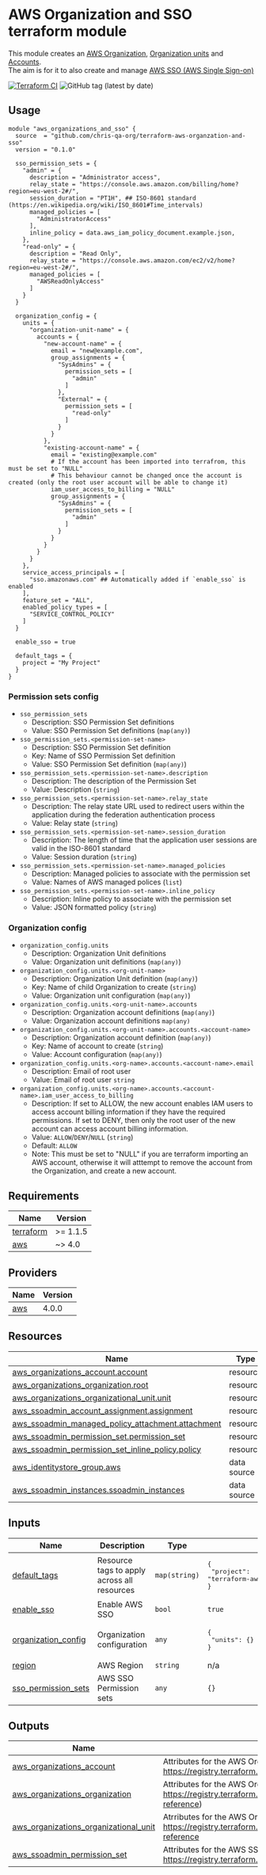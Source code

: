 # AWS Organization and SSO terraform module

This module creates an [AWS Organization][1], [Organization units][2] and [Accounts][3].  
The aim is for it to also create and manage [AWS SSO (AWS Single Sign-on)][4]

[![Terraform CI](https://github.com/chris-qa-org/terraform-aws-organzation-and-sso/actions/workflows/main.yml/badge.svg)](https://github.com/chris-qa-org/terraform-aws-organzation-and-sso/actions/workflows/main.yml)
![GitHub tag (latest by date)](https://img.shields.io/github/v/tag/chris-qa-org/terraform-aws-organzation-and-sso)

## Usage

```hcl
module "aws_organizations_and_sso" {
  source  = "github.com/chris-qa-org/terraform-aws-organzation-and-sso"
  version = "0.1.0"

  sso_permission_sets = {
    "admin" = {
      description = "Administrator access",
      relay_state = "https://console.aws.amazon.com/billing/home?region=eu-west-2#/",
      session_duration = "PT1H", ## ISO-8601 standard (https://en.wikipedia.org/wiki/ISO_8601#Time_intervals)
      managed_policies = [
        "AdministratorAccess"
      ],
      inline_policy = data.aws_iam_policy_document.example.json,
    },
    "read-only" = {
      description = "Read Only",
      relay_state = "https://console.aws.amazon.com/ec2/v2/home?region=eu-west-2#/",
      managed_policies = [
        "AWSReadOnlyAccess"
      ]
    }
  }

  organization_config = {
    units = {
      "organization-unit-name" = {
        accounts = {
          "new-account-name" = {
            email = "new@example.com",
            group_assignments = {
              "SysAdmins" = {
                permission_sets = [
                  "admin"
                ]
              },
              "External" = {
                permission_sets = [
                  "read-only"
                ]
              }
            }
          },
          "existing-account-name" = {
            email = "existing@example.com"
            # If the account has been imported into terrafrom, this must be set to "NULL"
            # This behaviour cannot be changed once the account is created (only the root user account will be able to change it)
            iam_user_access_to_billing = "NULL"
            group_assignments = {
              "SysAdmins" = {
                permission_sets = [
                  "admin"
                ]
              }
            }
          }
        }
      }
    },
    service_access_principals = [
      "sso.amazonaws.com" ## Automatically added if `enable_sso` is enabled
    ],
    feature_set = "ALL",
    enabled_policy_types = [
      "SERVICE_CONTROL_POLICY"
    ]
  }

  enable_sso = true

  default_tags = {
    project = "My Project"
  }
}
```

### Permission sets config

- `sso_permission_sets`
  - Description: SSO Permission Set definitions
  - Value: SSO Permission Set definitions (`map(any)`)
- `sso_permission_sets.<permission-set-name>`
  - Description: SSO Permission Set definition
  - Key: Name of SSO Permission Set definition
  - Value: SSO Permission Set definition (`map(any)`)
- `sso_permission_sets.<permission-set-name>.description`
  - Description: The description of the Permission Set
  - Value: Description (`string`)
- `sso_permission_sets.<permission-set-name>.relay_state`
  - Description: The relay state URL used to redirect users within the application during the federation authentication process
  - Value: Relay state (`string`)
- `sso_permission_sets.<permission-set-name>.session_duration`
  - Description: The length of time that the application user sessions are valid in the ISO-8601 standard
  - Value: Session duration (`string`)
- `sso_permission_sets.<permission-set-name>.managed_policies`
  - Description: Managed policies to associate with the permission set
  - Value: Names of AWS managed polices (`list`)
- `sso_permission_sets.<permission-set-name>.inline_policy`
  - Description: Inline policy to associate with the permission set
  - Value: JSON formatted policy (`string`)

### Organization config

- `organization_config.units`
  - Description: Organization Unit definitions
  - Value: Organization unit definitions (`map(any)`)
- `organization_config.units.<org-unit-name>`
  - Description: Organization Unit definition (`map(any)`)
  - Key: Name of child Organization to create (`string`)
  - Value: Organization unit configuration (`map(any)`)
- `organization_config.units.<org-unit-name>.accounts`
  - Description: Organization account definitions (`map(any)`)
  - Value: Organization account definitions `map(any)`
- `organization_config.units.<org-unit-name>.accounts.<account-name>`
  - Description: Organization account definition (`map(any)`)
  - Key: Name of account to create (`string`)
  - Value: Account configuration (`map(any)`)
- `organization_config.units.<org-name>.accounts.<account-name>.email`
  - Description: Email of root user
  - Value: Email of root user `string`
- `organization_config.units.<org-name>.accounts.<account-name>.iam_user_access_to_billing`
  - Description: If set to ALLOW, the new account enables IAM users to access account billing information if they have the required permissions. If set to DENY, then only the root user of the new account can access account billing information.
  - Value: `ALLOW`/`DENY`/`NULL` (`string`)
  - Default: `ALLOW`
  - Note: This must be set to "NULL" if you are terraform importing an AWS account, otherwise it will atttempt to remove the account from the Organization, and create a new account.

<!-- BEGIN_TF_DOCS -->
## Requirements

| Name | Version |
|------|---------|
| <a name="requirement_terraform"></a> [terraform](#requirement\_terraform) | >= 1.1.5 |
| <a name="requirement_aws"></a> [aws](#requirement\_aws) | ~> 4.0 |

## Providers

| Name | Version |
|------|---------|
| <a name="provider_aws"></a> [aws](#provider\_aws) | 4.0.0 |

## Resources

| Name | Type |
|------|------|
| [aws_organizations_account.account](https://registry.terraform.io/providers/hashicorp/aws/latest/docs/resources/organizations_account) | resource |
| [aws_organizations_organization.root](https://registry.terraform.io/providers/hashicorp/aws/latest/docs/resources/organizations_organization) | resource |
| [aws_organizations_organizational_unit.unit](https://registry.terraform.io/providers/hashicorp/aws/latest/docs/resources/organizations_organizational_unit) | resource |
| [aws_ssoadmin_account_assignment.assignment](https://registry.terraform.io/providers/hashicorp/aws/latest/docs/resources/ssoadmin_account_assignment) | resource |
| [aws_ssoadmin_managed_policy_attachment.attachment](https://registry.terraform.io/providers/hashicorp/aws/latest/docs/resources/ssoadmin_managed_policy_attachment) | resource |
| [aws_ssoadmin_permission_set.permission_set](https://registry.terraform.io/providers/hashicorp/aws/latest/docs/resources/ssoadmin_permission_set) | resource |
| [aws_ssoadmin_permission_set_inline_policy.policy](https://registry.terraform.io/providers/hashicorp/aws/latest/docs/resources/ssoadmin_permission_set_inline_policy) | resource |
| [aws_identitystore_group.aws](https://registry.terraform.io/providers/hashicorp/aws/latest/docs/data-sources/identitystore_group) | data source |
| [aws_ssoadmin_instances.ssoadmin_instances](https://registry.terraform.io/providers/hashicorp/aws/latest/docs/data-sources/ssoadmin_instances) | data source |

## Inputs

| Name | Description | Type | Default | Required |
|------|-------------|------|---------|:--------:|
| <a name="input_default_tags"></a> [default\_tags](#input\_default\_tags) | Resource tags to apply across all resources | `map(string)` | <pre>{<br>  "project": "terraform-aws-organization-and-sso"<br>}</pre> | no |
| <a name="input_enable_sso"></a> [enable\_sso](#input\_enable\_sso) | Enable AWS SSO | `bool` | `true` | no |
| <a name="input_organization_config"></a> [organization\_config](#input\_organization\_config) | Organization configuration | `any` | <pre>{<br>  "units": {}<br>}</pre> | no |
| <a name="input_region"></a> [region](#input\_region) | AWS Region | `string` | n/a | yes |
| <a name="input_sso_permission_sets"></a> [sso\_permission\_sets](#input\_sso\_permission\_sets) | AWS SSO Permission sets | `any` | `{}` | no |

## Outputs

| Name | Description |
|------|-------------|
| <a name="output_aws_organizations_account"></a> [aws\_organizations\_account](#output\_aws\_organizations\_account) | Attributes for the AWS Organization Accounts (`aws_organizations_account`): https://registry.terraform.io/providers/hashicorp/aws/latest/docs/resources/organizations_account#attributes-reference |
| <a name="output_aws_organizations_organization"></a> [aws\_organizations\_organization](#output\_aws\_organizations\_organization) | Attributes for the AWS Organization (`aws_organizations_organization`: https://registry.terraform.io/providers/hashicorp/aws/latest/docs/resources/organizations_organization#attributes-reference) |
| <a name="output_aws_organizations_organizational_unit"></a> [aws\_organizations\_organizational\_unit](#output\_aws\_organizations\_organizational\_unit) | Atrributes for the AWS Organizational Units (`aws_organizations_organizational_unit`): https://registry.terraform.io/providers/hashicorp/aws/latest/docs/resources/organizations_organizational_unit#attributes-reference |
| <a name="output_aws_ssoadmin_permission_set"></a> [aws\_ssoadmin\_permission\_set](#output\_aws\_ssoadmin\_permission\_set) | Attributes for the AWS SSO Permission Sets (`aws_ssoadmin_permission_set`): https://registry.terraform.io/providers/hashicorp/aws/latest/docs/resources/ssoadmin_permission_set |
<!-- END_TF_DOCS -->

[1]: https://docs.aws.amazon.com/organizations/latest/userguide/orgs_manage_org.html
[2]: https://docs.aws.amazon.com/organizations/latest/userguide/orgs_manage_ous.html
[3]: https://docs.aws.amazon.com/organizations/latest/userguide/orgs_manage_accounts.html
[4]: https://docs.aws.amazon.com/singlesignon/latest/userguide/what-is.html
